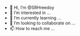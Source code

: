 - 👋 Hi, I’m @SRHreedoy
- 👀 I’m interested in ...
- 🌱 I’m currently learning ...
- 💞️ I’m looking to collaborate on ...
- 📫 How to reach me ...

<!---
SRHreedoy/SRHreedoy is a ✨ special ✨ repository because its `README.md` (this file) appears on your GitHub profile.
You can click the Preview link to take a look at your changes.
--->
